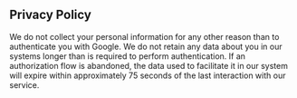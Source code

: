 Privacy Policy
--------------

We do not collect your personal information for any other reason
than to authenticate you with Google. We do not retain any data
about you in our systems longer than is required to perform
authentication. If an authorization flow is abandoned, the data
used to facilitate it in our system will expire within
approximately 75 seconds of the last interaction with our service.